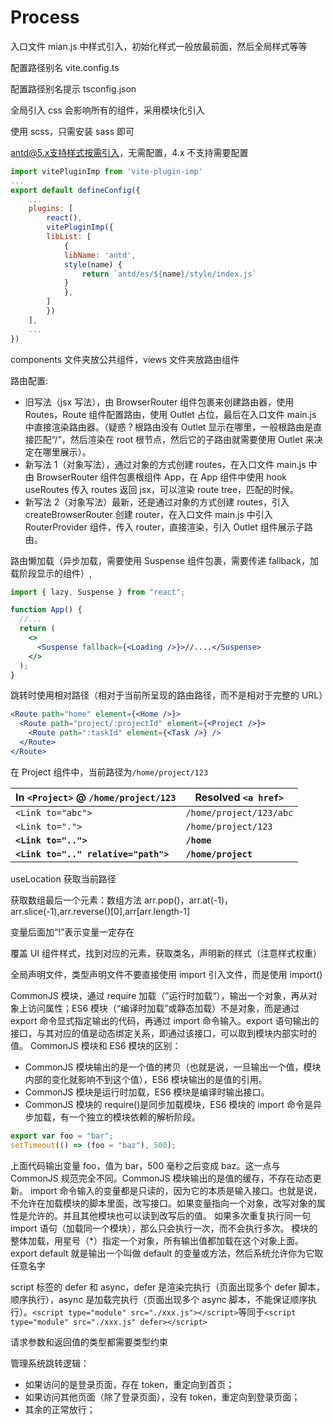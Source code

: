 # Process

入口文件 mian.js 中样式引入，初始化样式一般放最前面，然后全局样式等等

配置路径别名 vite.config.ts

配置路径别名提示 tsconfig.json

全局引入 css 会影响所有的组件，采用模块化引入

使用 scss，只需安装 sass 即可

antd@5.x支持样式按需引入，无需配置，4.x 不支持需要配置

```js
import vitePluginImp from 'vite-plugin-imp'
...
export default defineConfig({
    ...
    plugins: [
        react(),
        vitePluginImp({
        libList: [
            {
            libName: 'antd',
            style(name) {
                return `antd/es/${name}/style/index.js`
            }
            },
        ]
        })
    ],
    ...
})
```

components 文件夹放公共组件，views 文件夹放路由组件

路由配置:

- 旧写法（jsx 写法），由 BrowserRouter 组件包裹来创建路由器，使用 Routes，Route 组件配置路由，使用 Outlet 占位，最后在入口文件 main.js 中直接渲染路由器。（疑惑？根路由没有 Outlet 显示在哪里，一般根路由是直接匹配“/”，然后渲染在 root 根节点，然后它的子路由就需要使用 Outlet 来决定在哪里展示）。
- 新写法 1（对象写法），通过对象的方式创建 routes，在入口文件 main.js 中由 BrowserRouter 组件包裹根组件 App，在 App 组件中使用 hook useRoutes 传入 routes 返回 jsx，可以渲染 route tree，匹配的时候。
- 新写法 2（对象写法）最新，还是通过对象的方式创建 routes，引入 createBrowserRouter 创建 router，在入口文件 main.js 中引入 RouterProvider 组件，传入 router，直接渲染，引入 Outlet 组件展示子路由。

路由懒加载（异步加载，需要使用 Suspense 组件包裹，需要传递 fallback，加载阶段显示的组件）,

```jsx
import { lazy, Suspense } from "react";

function App() {
  //...
  return (
    <>
      <Suspense fallback={<Loading />}>//....</Suspense>
    </>
  );
}
```

跳转时使用相对路径（相对于当前所呈现的路由路径，而不是相对于完整的 URL）

```jsx
<Route path="home" element={<Home />}>
  <Route path="project/:projectId" element={<Project />}>
    <Route path=":taskId" element={<Task />} />
  </Route>
</Route>
```

在 Project 组件中，当前路径为`/home/project/123`

| In `<Project>` @ `/home/project/123` | Resolved `<a href>`     |
| ------------------------------------ | ----------------------- |
| `<Link to="abc">`                    | `/home/project/123/abc` |
| `<Link to=".">`                      | `/home/project/123`     |
| **`<Link to="..">`**                 | **`/home`**             |
| **`<Link to=".." relative="path">`** | **`/home/project`**     |

useLocation 获取当前路径

获取数组最后一个元素：数组方法 arr.pop()，arr.at(-1)，arr.slice(-1),arr.reverse()[0],arr[arr.length-1]

变量后面加“!”表示变量一定存在

覆盖 UI 组件样式，找到对应的元素，获取类名，声明新的样式（注意样式权重）

全局声明文件，类型声明文件不要直接使用 import 引入文件，而是使用 import()

CommonJS 模块，通过 require 加载（”运行时加载“），输出一个对象，再从对象上访问属性；ES6 模块（“编译时加载”或静态加载）不是对象，而是通过 export 命令显式指定输出的代码，再通过 import 命令输入。export 语句输出的接口，与其对应的值是动态绑定关系，即通过该接口，可以取到模块内部实时的值。
CommonJS 模块和 ES6 模块的区别：

- CommonJS 模块输出的是一个值的拷贝（也就是说，一旦输出一个值，模块内部的变化就影响不到这个值），ES6 模块输出的是值的引用。
- CommonJS 模块是运行时加载，ES6 模块是编译时输出接口。
- CommonJS 模块的 require()是同步加载模块，ES6 模块的 import 命令是异步加载，有一个独立的模块依赖的解析阶段。

```js
export var foo = "bar";
setTimeout(() => (foo = "baz"), 500);
```

上面代码输出变量 foo，值为 bar，500 毫秒之后变成 baz。这一点与 CommonJS 规范完全不同。CommonJS 模块输出的是值的缓存，不存在动态更新。
import 命令输入的变量都是只读的，因为它的本质是输入接口。也就是说，不允许在加载模块的脚本里面，改写接口。如果变量指向一个对象，改写对象的属性是允许的。并且其他模块也可以读到改写后的值。
如果多次重复执行同一句 import 语句（加载同一个模块），那么只会执行一次，而不会执行多次。
模块的整体加载，用星号（\*）指定一个对象，所有输出值都加载在这个对象上面。
export default 就是输出一个叫做 default 的变量或方法，然后系统允许你为它取任意名字

script 标签的 defer 和 async，defer 是渲染完执行（页面出现多个 defer 脚本，顺序执行），async 是加载完执行（页面出现多个 async 脚本，不能保证顺序执行）。`<script type="module" src="./xxx.js"></script>`等同于`<script type="module" src="./xxx.js" defer></script>`

请求参数和返回值的类型都需要类型约束

管理系统跳转逻辑：

- 如果访问的是登录页面，存在 token，重定向到首页；
- 如果访问其他页面（除了登录页面），没有 token，重定向到登录页面；
- 其余的正常放行；
